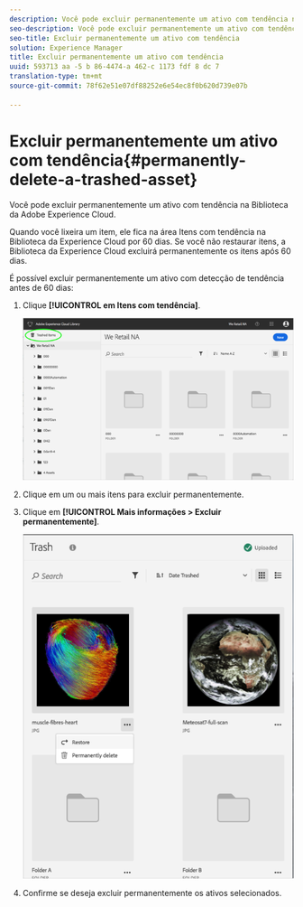 ```yaml
---
description: Você pode excluir permanentemente um ativo com tendência na Biblioteca da Adobe Experience Cloud.
seo-description: Você pode excluir permanentemente um ativo com tendência na Biblioteca da Adobe Experience Cloud.
seo-title: Excluir permanentemente um ativo com tendência
solution: Experience Manager
title: Excluir permanentemente um ativo com tendência
uuid: 593713 aa -5 b 86-4474-a 462-c 1173 fdf 8 dc 7
translation-type: tm+mt
source-git-commit: 78f62e51e07df88252e6e54ec8f0b620d739e07b

---
```



# Excluir permanentemente um ativo com tendência{#permanently-delete-a-trashed-asset}

Você pode excluir permanentemente um ativo com tendência na Biblioteca da Adobe Experience Cloud.

Quando você lixeira um item, ele fica na área Itens com tendência na Biblioteca da Experience Cloud por 60 dias. Se você não restaurar itens, a Biblioteca da Experience Cloud excluirá permanentemente os itens após 60 dias.

É possível excluir permanentemente um ativo com detecção de tendência antes de 60 dias:

1. Clique **[!UICONTROL em Itens com tendência]**.

   ![](assets/library_general_trashed_items.png)

1. Clique em um ou mais itens para excluir permanentemente.
1. Clique em **[!UICONTROL Mais informações &gt; Excluir permanentemente]**.

   ![](assets/library_restore_perm_delete.png)

1. Confirme se deseja excluir permanentemente os ativos selecionados.

